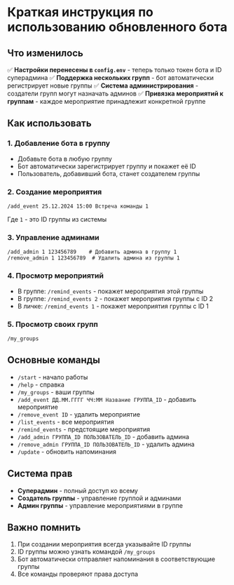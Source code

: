 # Краткая инструкция по использованию обновленного бота

## Что изменилось

✅ **Настройки перенесены в `config.env`** - теперь только токен бота и ID суперадмина
✅ **Поддержка нескольких групп** - бот автоматически регистрирует новые группы
✅ **Система администрирования** - создатели групп могут назначать админов
✅ **Привязка мероприятий к группам** - каждое мероприятие принадлежит конкретной группе

## Как использовать

### 1. Добавление бота в группу
- Добавьте бота в любую группу
- Бот автоматически зарегистрирует группу и покажет её ID
- Пользователь, добавивший бота, станет создателем группы

### 2. Создание мероприятия
```
/add_event 25.12.2024 15:00 Встреча команды 1
```
Где `1` - это ID группы из системы

### 3. Управление админами
```
/add_admin 1 123456789    # Добавить админа в группу 1
/remove_admin 1 123456789  # Удалить админа из группы 1
```

### 4. Просмотр мероприятий
- В группе: `/remind_events` - покажет мероприятия этой группы
- В группе: `/remind_events 2` - покажет мероприятия группы с ID 2
- В личке: `/remind_events 1` - покажет мероприятия группы с ID 1

### 5. Просмотр своих групп
```
/my_groups
```

## Основные команды

- `/start` - начало работы
- `/help` - справка
- `/my_groups` - ваши группы
- `/add_event ДД.ММ.ГГГГ ЧЧ:ММ Название ГРУППА_ID` - добавить мероприятие
- `/remove_event ID` - удалить мероприятие
- `/list_events` - все мероприятия
- `/remind_events` - предстоящие мероприятия
- `/add_admin ГРУППА_ID ПОЛЬЗОВАТЕЛЬ_ID` - добавить админа
- `/remove_admin ГРУППА_ID ПОЛЬЗОВАТЕЛЬ_ID` - удалить админа
- `/update` - обновить напоминания

## Система прав

- **Суперадмин** - полный доступ ко всему
- **Создатель группы** - управление группой и админами
- **Админ группы** - управление мероприятиями в группе

## Важно помнить

1. При создании мероприятия всегда указывайте ID группы
2. ID группы можно узнать командой `/my_groups`
3. Бот автоматически отправляет напоминания в соответствующие группы
4. Все команды проверяют права доступа
